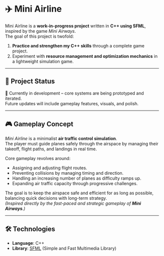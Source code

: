 # ✈️ Mini Airline

Mini Airline is a **work-in-progress project** written in **C++ using SFML**, inspired by the game *Mini Airways*.  
The goal of this project is twofold:
1. **Practice and strengthen my C++ skills** through a complete game project.  
2. Experiment with **resource management and optimization mechanics** in a lightweight simulation game.  

---

## 🚀 Project Status
🔧 Currently in development – core systems are being prototyped and iterated.  
Future updates will include gameplay features, visuals, and polish.  

---

## 🎮 Gameplay Concept
*Mini Airline* is a minimalist **air traffic control simulation**.  
The player must guide planes safely through the airspace by managing their takeoff, flight paths, and landings in real time.  

Core gameplay revolves around:
- Assigning and adjusting flight routes.  
- Preventing collisions by managing timing and direction.  
- Handling an increasing number of planes as difficulty ramps up.  
- Expanding air traffic capacity through progressive challenges.  

The goal is to keep the airspace safe and efficient for as long as possible, balancing quick decisions with long-term strategy.  
*(Inspired directly by the fast-paced and strategic gameplay of **Mini Airways**.)*


---

## 🛠️ Technologies
- **Language**: C++  
- **Library**: [SFML](https://www.sfml-dev.org/) (Simple and Fast Multimedia Library)  
